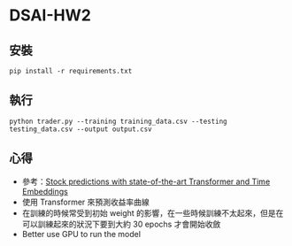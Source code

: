 # DSAI-HW2

安裝
---
```
pip install -r requirements.txt
```

執行
---
```
python trader.py --training training_data.csv --testing testing_data.csv --output output.csv
```

心得
---
- 參考：[Stock predictions with state-of-the-art Transformer and Time Embeddings](https://towardsdatascience.com/stock-predictions-with-state-of-the-art-transformer-and-time-embeddings-3a4485237de6)
- 使用 Transformer 來預測收益率曲線
- 在訓練的時候常受到初始 weight 的影響，在一些時候訓練不太起來，但是在可以訓練起來的狀況下要到大約 30 epochs 才會開始收斂
- Better use GPU to run the model